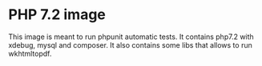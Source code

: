 PHP 7.2 image
=============

This image is meant to run phpunit automatic tests. It contains php7.2 with xdebug, mysql and composer.
It also contains some libs that allows to run wkhtmltopdf.

